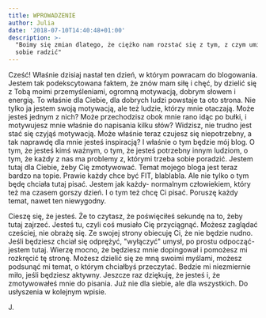 ```yaml
---
title: WPROWADZENIE
author: Julia
date: '2018-07-10T14:40:48+01:00'
description: >-
  "Boimy się zmian dlatego, że ciężko nam rozstać się z tym, z czym umiemy już
  sobie radzić"
---
```

Cześć! Właśnie dzisiaj nastał ten dzień, w którym powracam do blogowania. Jestem tak podekscytowana faktem, że znów mam siłę i chęć, by dzielić się z Tobą moimi przemyśleniami, ogromną motywacją, dobrym słowem i energią. To właśnie dla Ciebie, dla dobrych ludzi powstaje ta oto strona. Nie tylko ja jestem swoją motywacją, ale też ludzie, którzy mnie otaczają. Może jesteś jednym z nich? Może przechodzisz obok mnie rano idąc po bułki, i motywujesz mnie właśnie do napisania kilku słów? Widzisz, nie trudno jest stać się czyjąś motywacją. Może właśnie teraz czujesz się niepotrzebny, a tak naprawdę dla mnie jesteś inspiracją? I właśnie o tym będzie mój blog. O tym, że jesteś kimś ważnym, o tym, że jesteś potrzebny innym ludziom, o tym, że każdy z nas ma problemy z, którymi trzeba sobie poradzić. Jestem tutaj dla Ciebie, żeby Cię zmotywować. Temat mojego bloga jest teraz bardzo na topie. Prawie każdy chce być FIT, blablabla. Ale nie tylko o tym będę chciała tutaj pisać. Jestem jak każdy- normalnym człowiekiem, który też ma czasem gorszy dzień. I o tym też chcę Ci pisać. Poruszę każdy temat, nawet ten niewygodny. 

Cieszę się, że jesteś. Że to czytasz, że poświęciłeś sekundę na to, żeby tutaj zajrzeć. Jesteś tu, czyli coś musiało Cię przyciągnąć. Możesz zaglądać cześciej, nie obrażę się. Ze swojej strony obiecuję Ci, że nie będzie nudno. Jeśli będziesz chciał się odprężyć, "wyłączyć" umysł, po prostu odpocząć- jestem tutaj. Wierzę mocno, że będziesz mnie dopingował i pomożesz mi rozkręcić tę stronę. Możesz dzielić się ze mną swoimi myślami, możesz podsunąć mi temat, o którym chciałbyś przeczytać. Bedzie mi niezmiernie miło, jeśli będziesz aktywny. Jeszcze raz dziękuję, że jesteś i, że zmotywowałeś mnie do pisania. Już nie dla siebie, ale dla wszystkich. Do usłyszenia w kolejnym wpisie.

J.
